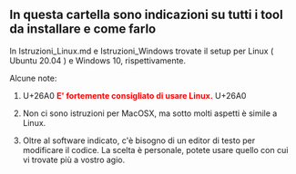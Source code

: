 ## In questa cartella sono indicazioni su tutti i tool da installare e come farlo

In Istruzioni_Linux.md e Istruzioni_Windows  trovate il setup per Linux ( Ubuntu 20.04 ) e Windows 10, rispettivamente.

Alcune note:

1) U+26A0 	<font color='red'> **E' fortemente consigliato di usare Linux.** </font> U+26A0 	

2) Non ci sono istruzioni per MacOSX, ma sotto molti aspetti è simile a Linux.

3) Oltre al software indicato, c'è bisogno di un editor di testo per modificare il codice. 
La scelta è personale, potete usare quello con cui vi trovate più a vostro agio.
